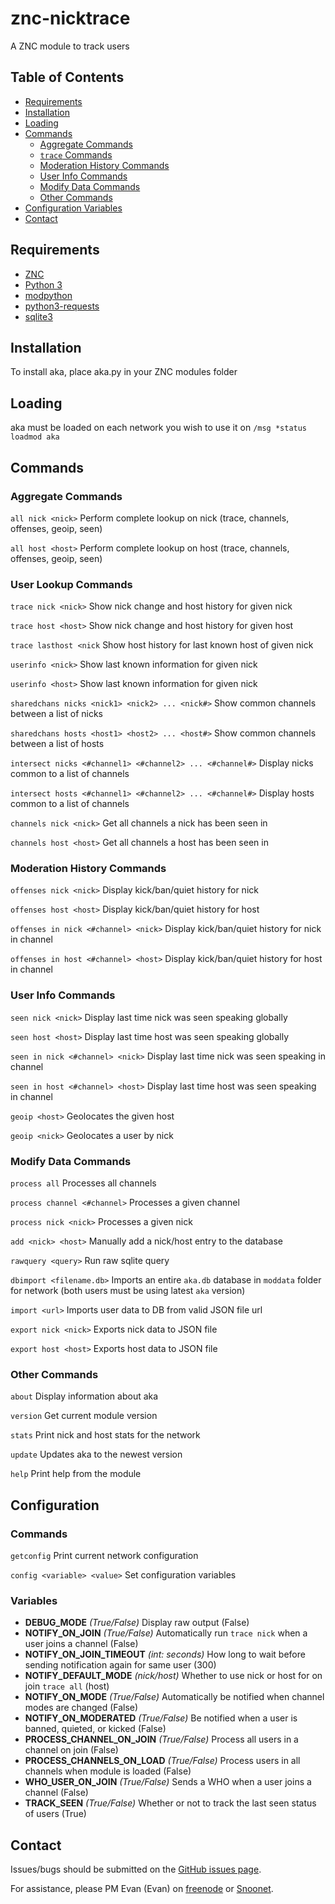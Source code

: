 # znc-nicktrace
A ZNC module to track users

## Table of Contents
- [Requirements](#requirements)
- [Installation](#installation)
- [Loading](#loading)
- [Commands](#commands)
	- [Aggregate Commands](#aggregate-commands)
	- [`trace` Commands](#trace-commands)
	- [Moderation History Commands](#moderation-history-commands)
	- [User Info Commands](#user-info-commands)
	- [Modify Data Commands](#modify-data-commands)
	- [Other Commands](#other-commands)
- [Configuration Variables](#configuration-variables)
- [Contact](#contact)

## Requirements
 * <a href="http://znc.in">ZNC</a>
 * <a href="https://www.python.org">Python 3</a>
 * <a href="http://wiki.znc.in/Modpython">modpython</a>
 * <a href="http://docs.python-requests.org/en/latest/">python3-requests</a>
 * <a href="https://www.sqlite.org">sqlite3</a>

## Installation
To install aka, place aka.py in your ZNC modules folder

## Loading
aka must be loaded on each network you wish to use it on
`/msg *status loadmod aka`

## Commands

### Aggregate Commands

`all nick <nick>` Perform complete lookup on nick (trace, channels, offenses, geoip, seen)

`all host <host>` Perform complete lookup on host (trace, channels, offenses, geoip, seen)

### User Lookup Commands

`trace nick <nick>` Show nick change and host history for given nick

`trace host <host>` Show nick change and host history for given host

`trace lasthost <nick` Show host history for last known host of given nick

`userinfo <nick>` Show last known information for given nick

`userinfo <host>` Show last known information for given nick

`sharedchans nicks <nick1> <nick2> ... <nick#>` Show common channels between a list of nicks

`sharedchans hosts <host1> <host2> ... <host#>` Show common channels between a list of hosts

`intersect nicks <#channel1> <#channel2> ... <#channel#>` Display nicks common to a list of channels

`intersect hosts <#channel1> <#channel2> ... <#channel#>` Display hosts common to a list of channels

`channels nick <nick>` Get all channels a nick has been seen in

`channels host <host>` Get all channels a host has been seen in

### Moderation History Commands

`offenses nick <nick>` Display kick/ban/quiet history for nick

`offenses host <host>` Display kick/ban/quiet history for host

`offenses in nick <#channel> <nick>` Display kick/ban/quiet history for nick in channel

`offenses in host <#channel> <host>` Display kick/ban/quiet history for host in channel

### User Info Commands

`seen nick <nick>` Display last time nick was seen speaking globally

`seen host <host>` Display last time host was seen speaking globally

`seen in nick <#channel> <nick>` Display last time nick was seen speaking in channel

`seen in host <#channel> <host>` Display last time host was seen speaking in channel

`geoip <host>` Geolocates the given host

`geoip <nick>` Geolocates a user by nick

### Modify Data Commands

`process all` Processes all channels

`process channel <#channel>` Processes a given channel

`process nick <nick>` Processes a given nick

`add <nick> <host>` Manually add a nick/host entry to the database

`rawquery <query>` Run raw sqlite query

`dbimport <filename.db>` Imports an entire `aka.db` database in `moddata` folder for network (both users must be using latest `aka` version)

`import <url>` Imports user data to DB from valid JSON file url

`export nick <nick>` Exports nick data to JSON file

`export host <host>` Exports host data to JSON file

### Other Commands

`about` Display information about aka

`version` Get current module version

`stats` Print nick and host stats for the network

`update` Updates aka to the newest version

`help` Print help from the module

## Configuration

### Commands

`getconfig` Print current network configuration

`config <variable> <value>` Set configuration variables

### Variables

 * **DEBUG_MODE** *(True/False)* Display raw output (False)
 * **NOTIFY_ON_JOIN** *(True/False)* Automatically run `trace nick` when a user joins a channel (False)
 * **NOTIFY_ON_JOIN_TIMEOUT** *(int: seconds)* How long to wait before sending notification again for same user (300)
 * **NOTIFY_DEFAULT_MODE** *(nick/host)* Whether to use nick or host for on join `trace all` (host)
 * **NOTIFY_ON_MODE** *(True/False)* Automatically be notified when channel modes are changed (False)
 * **NOTIFY_ON_MODERATED** *(True/False)* Be notified when a user is banned, quieted, or kicked (False)
 * **PROCESS_CHANNEL_ON_JOIN** *(True/False)* Process all users in a channel on join (False)
 * **PROCESS_CHANNELS_ON_LOAD** *(True/False)* Process users in all channels when module is loaded (False)
 * **WHO_USER_ON_JOIN** *(True/False)* Sends a WHO when a user joins a channel (False)
 * **TRACK_SEEN** *(True/False)* Whether or not to track the last seen status of users (True)

## Contact

Issues/bugs should be submitted on the <a href="https://github.com/emagaliff/znc-nicktrace/issues">GitHub issues page</a>.

For assistance, please PM Evan (Evan) on <a href="https://kiwiirc.com/client/irc.freenode.net:+6697">freenode<a/> or <a href="https://kiwiirc.com/client/irc.snoonet.org:+6697">Snoonet<a>.
